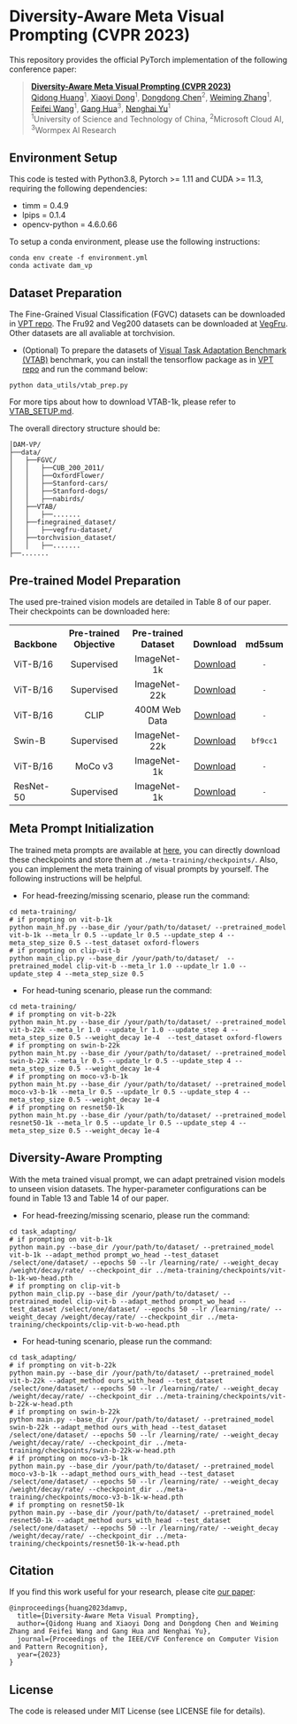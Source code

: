 # Diversity-Aware Meta Visual Prompting (CVPR 2023)
This repository provides the official PyTorch implementation of the following conference paper: 
> [**Diversity-Aware Meta Visual Prompting (CVPR 2023)**](https://arxiv.org/abs/2303.08138) <br>
> [Qidong Huang](http://home.ustc.edu.cn/~hqd0037/)<sup>1</sup>, 
> [Xiaoyi Dong](https://scholar.google.com/citations?user=FscToE0AAAAJ&hl=en)<sup>1</sup>, 
> [Dongdong Chen](https://www.dongdongchen.bid/)<sup>2</sup>, 
> [Weiming Zhang](http://staff.ustc.edu.cn/~zhangwm/index.html)<sup>1</sup>, 
> [Feifei Wang](http://home.ustc.edu.cn/~wangfeifei/)<sup>1</sup>, 
> [Gang Hua](https://www.ganghua.org/)<sup>3</sup>, 
> [Nenghai Yu](https://scholar.google.com/citations?user=7620QAMAAAAJ&hl=en)<sup>1</sup> <br>
> <sup>1</sup>University of Science and Technology of China, <sup>2</sup>Microsoft Cloud AI, <sup>3</sup>Wormpex AI Research <br>
>

## Environment Setup
This code is tested with Python3.8, Pytorch >= 1.11 and CUDA >= 11.3, requiring the following dependencies:

* timm = 0.4.9
* lpips = 0.1.4
* opencv-python = 4.6.0.66

To setup a conda environment, please use the following instructions:
```
conda env create -f environment.yml
conda activate dam_vp
```

## Dataset Preparation
The Fine-Grained Visual Classification (FGVC) datasets can be downloaded in [VPT repo](https://github.com/KMnP/vpt). The Fru92 and Veg200 datasets can be downloaded at [VegFru](https://github.com/ustc-vim/vegfru). Other datasets are all avaliable at torchvision. 
* (Optional) To prepare the datasets of [Visual Task Adaptation Benchmark (VTAB)](https://google-research.github.io/task_adaptation/) benchmark, you can install the tensorflow package as in [VPT repo](https://github.com/KMnP/vpt) and run the command below:
```
python data_utils/vtab_prep.py
```
For more tips about how to download VTAB-1k, please refer to [VTAB_SETUP.md](https://github.com/KMnP/vpt/blob/main/VTAB_SETUP.md).

The overall directory structure should be:
```
│DAM-VP/
├──data/
│   ├──FGVC/
│   │   ├──CUB_200_2011/
│   │   ├──OxfordFlower/
│   │   ├──Stanford-cars/
│   │   ├──Stanford-dogs/
│   │   ├──nabirds/
│   ├──VTAB/
│   │   ├──.......
│   ├──finegrained_dataset/
│   │   ├──vegfru-dataset/
│   ├──torchvision_dataset/
│   │   ├──.......
├──.......
```

## Pre-trained Model Preparation
The used pre-trained vision models are detailed in Table 8 of our paper. Their checkpoints can be downloaded here:

<table><tbody>
<!-- START TABLE -->
<!-- TABLE HEADER -->
<th valign="bottom">Backbone</th>
<th valign="bottom">Pre-trained Objective</th>
<th valign="bottom">Pre-trained Dataset</th>
<th valign="bottom">Download</th>
<th valign="bottom">md5sum</th>
<!-- TABLE BODY -->
<tr><td align="left">ViT-B/16</td>
<td align="center">Supervised</td>
<td align="center">ImageNet-1k</td>
<td align="center"><a href="https://drive.google.com/file/d/1_cunej-ZSB58ngtOW62mh0GxOFoQvnjY/view?usp=sharing">Download</a></td>
<td align="center"><tt>-</tt></td>
</tr>
<tr><td align="left">ViT-B/16</td>
<td align="center">Supervised</td>
<td align="center">ImageNet-22k</td>
<td align="center"><a href="https://drive.google.com/file/d/1zvIqdml4KVArPuWspoHKU7a6e0uAunF8/view?usp=sharing">Download</a></td>
<td align="center"><tt>-</tt></td>
</tr>
<tr><td align="left">ViT-B/16</td>
<td align="center">CLIP</td>
<td align="center">400M Web Data</td>
<td align="center"><a href="https://openai.com/research/clip">Download</a></td>
<td align="center"><tt>-</tt></td>
</tr>
<tr><td align="left">Swin-B</td>
<td align="center">Supervised</td>
<td align="center">ImageNet-22k</td>
<td align="center"><a href="https://github.com/SwinTransformer/storage/releases/download/v1.0.0/swin_base_patch4_window7_224_22k.pth">Download</a></td>
<td align="center"><tt>bf9cc1</tt></td>
</tr>
<tr><td align="left">ViT-B/16</td>
<td align="center">MoCo v3</td>
<td align="center">ImageNet-1k</td>
<td align="center"><a href="https://drive.google.com/file/d/1w_7CVKKlRq_VT-M6-aYFu1UlrjMxgXGA/view?usp=sharing">Download</a></td>
<td align="center"><tt>-</tt></td>
</tr>
<tr><td align="left">ResNet-50</td>
<td align="center">Supervised</td>
<td align="center">ImageNet-1k</td>
<td align="center"><a href="https://pytorch.org/vision/stable/models.html">Download</a></td>
<td align="center"><tt>-</tt></td>
</tr>
</tbody></table>


## Meta Prompt Initialization
The trained meta prompts are available at [here](https://drive.google.com/drive/folders/1X0ZgnQlZw57iqSxORS_n4A8JbxQVfd3q?usp=sharing), you can directly download these checkpoints and store them at ```./meta-training/checkpoints/```.
Also, you can implement the meta training of visual prompts by yourself. The following instructions will be helpful.
* For head-freezing/missing scenario, please run the command:
```
cd meta-training/
# if prompting on vit-b-1k
python main_hf.py --base_dir /your/path/to/dataset/ --pretrained_model vit-b-1k --meta_lr 0.5 --update_lr 0.5 --update_step 4 --meta_step_size 0.5 --test_dataset oxford-flowers
# if prompting on clip-vit-b
python main_clip.py --base_dir /your/path/to/dataset/  --pretrained_model clip-vit-b --meta_lr 1.0 --update_lr 1.0 --update_step 4 --meta_step_size 0.5
```
* For head-tuning scenario, please run the command:
```
cd meta-training/
# if prompting on vit-b-22k
python main_ht.py --base_dir /your/path/to/dataset/ --pretrained_model vit-b-22k --meta_lr 1.0 --update_lr 1.0 --update_step 4 --meta_step_size 0.5 --weight_decay 1e-4  --test_dataset oxford-flowers
# if prompting on swin-b-22k
python main_ht.py --base_dir /your/path/to/dataset/ --pretrained_model swin-b-22k --meta_lr 0.5 --update_lr 0.5 --update_step 4 --meta_step_size 0.5 --weight_decay 1e-4
# if prompting on moco-v3-b-1k
python main_ht.py --base_dir /your/path/to/dataset/ --pretrained_model moco-v3-b-1k --meta_lr 0.5 --update_lr 0.5 --update_step 4 --meta_step_size 0.5 --weight_decay 1e-4
# if prompting on resnet50-1k
python main_ht.py --base_dir /your/path/to/dataset/ --pretrained_model resnet50-1k --meta_lr 0.5 --update_lr 0.5 --update_step 4 --meta_step_size 0.5 --weight_decay 1e-4
```

## Diversity-Aware Prompting
With the meta trained visual prompt, we can adapt pretrained vision models to unseen vision datasets. The hyper-parameter configurations can be found in Table 13 and Table 14 of our paper. 
* For head-freezing/missing scenario, please run the command:
```
cd task_adapting/
# if prompting on vit-b-1k
python main.py --base_dir /your/path/to/dataset/ --pretrained_model vit-b-1k --adapt_method prompt_wo_head --test_dataset /select/one/dataset/ --epochs 50 --lr /learning/rate/ --weight_decay /weight/decay/rate/ --checkpoint_dir ../meta-training/checkpoints/vit-b-1k-wo-head.pth
# if prompting on clip-vit-b
python main_clip.py --base_dir /your/path/to/dataset/ --pretrained_model clip-vit-b --adapt_method prompt_wo_head --test_dataset /select/one/dataset/ --epochs 50 --lr /learning/rate/ --weight_decay /weight/decay/rate/ --checkpoint_dir ../meta-training/checkpoints/clip-vit-b-wo-head.pth
```
* For head-tuning scenario, please run the command:
```
cd task_adapting/
# if prompting on vit-b-22k
python main.py --base_dir /your/path/to/dataset/ --pretrained_model vit-b-22k --adapt_method ours_with_head --test_dataset /select/one/dataset/ --epochs 50 --lr /learning/rate/ --weight_decay /weight/decay/rate/ --checkpoint_dir ../meta-training/checkpoints/vit-b-22k-w-head.pth
# if prompting on swin-b-22k
python main.py --base_dir /your/path/to/dataset/ --pretrained_model swin-b-22k --adapt_method ours_with_head --test_dataset /select/one/dataset/ --epochs 50 --lr /learning/rate/ --weight_decay /weight/decay/rate/ --checkpoint_dir ../meta-training/checkpoints/swin-b-22k-w-head.pth
# if prompting on moco-v3-b-1k
python main.py --base_dir /your/path/to/dataset/ --pretrained_model moco-v3-b-1k --adapt_method ours_with_head --test_dataset /select/one/dataset/ --epochs 50 --lr /learning/rate/ --weight_decay /weight/decay/rate/ --checkpoint_dir ../meta-training/checkpoints/moco-v3-b-1k-w-head.pth
# if prompting on resnet50-1k
python main.py --base_dir /your/path/to/dataset/ --pretrained_model resnet50-1k --adapt_method ours_with_head --test_dataset /select/one/dataset/ --epochs 50 --lr /learning/rate/ --weight_decay /weight/decay/rate/ --checkpoint_dir ../meta-training/checkpoints/resnet50-1k-w-head.pth
```

## Citation
If you find this work useful for your research, please cite [our paper](https://arxiv.org/abs/2303.08138):
```
@inproceedings{huang2023damvp,
  title={Diversity-Aware Meta Visual Prompting},
  author={Qidong Huang and Xiaoyi Dong and Dongdong Chen and Weiming Zhang and Feifei Wang and Gang Hua and Nenghai Yu},
  journal={Proceedings of the IEEE/CVF Conference on Computer Vision and Pattern Recognition},
  year={2023}
}
```

## License
The code is released under MIT License (see LICENSE file for details).

